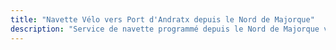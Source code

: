 ```yaml
---
title: "Navette Vélo vers Port d'Andratx depuis le Nord de Majorque"
description: "Service de navette programmé depuis le Nord de Majorque vers Port d'Andratx. Roulez dans un sens, navette au retour."
---
```


<!-- Content will be added later -->

